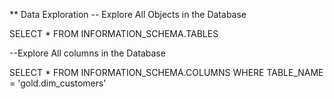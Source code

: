 
** Data Exploration 
-- Explore All Objects in the Database

SELECT * FROM INFORMATION_SCHEMA.TABLES

--Explore All columns in the Database

SELECT * FROM INFORMATION_SCHEMA.COLUMNS
WHERE TABLE_NAME = 'gold.dim_customers'
